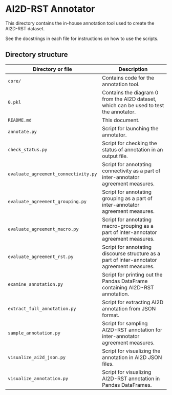 # AI2D-RST Annotator

This directory contains the in-house annotation tool used to create the AI2D-RST dataset.

See the docstrings in each file for instructions on how to use the scripts.

## Directory structure

| Directory or file | Description |
| ----------------- | ------------|
| `core/` | Contains code for the annotation tool. |
| `0.pkl` | Contains the diagram 0 from the AI2D dataset, which can be used to test the annotator. |
| `README.md` | This document. |
| `annotate.py` | Script for launching the annotator. |
| `check_status.py` | Script for checking the status of annotation in an output file. |
| `evaluate_agreement_connectivity.py` | Script for annotating connectivity as a part of inter-annotator agreement measures. |
| `evaluate_agreement_grouping.py` | Script for annotating grouping as a part of inter-annotator agreement measures. |
| `evaluate_agreement_macro.py` | Script for annotating macro-grouping as a part of inter-annotator agreement measures. |
| `evaluate_agreement_rst.py` | Script for annotating discourse structure as a part of inter-annotator agreement measures. |
| `examine_annotation.py` | Script for printing out the Pandas DataFrame containing AI2D-RST annotation. |
| `extract_full_annotation.py` | Script for extracting AI2D annotation from JSON format. |
| `sample_annotation.py` | Script for sampling AI2D-RST annotation for inter-annotator agreement measures. |
| `visualize_ai2d_json.py` | Script for visualizing the annotation in AI2D JSON files. |
| `visualize_annotation.py` | Script for visualizing AI2D-RST annotation in Pandas DataFrames. |
